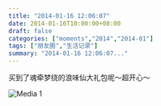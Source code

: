 ```yaml
---
title: "2014-01-16 12:06:07"
date: 2014-01-16T10:00:00+08:00
draft: false
categories: ["moments","2014","2014-01"]
tags: ["朋友圈","生活记录"]
summary: "2014-01-16 12:06:07..."
---
```


买到了魂牵梦绕的浪味仙大礼包呢～超开心～

![Media 1](/Moments/photos/2014-01-16/201401161206070.jpg)
